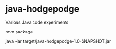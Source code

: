 # java-hodgepodge
Various Java code experiments

mvn package

java -jar target/java-hodgepodge-1.0-SNAPSHOT.jar